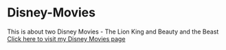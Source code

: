 # Disney-Movies
This is about two Disney Movies - The Lion King and Beauty and the Beast
<a href="https://nobelll.github.io/Disney-Movies/"> Click here to visit my Disney Movies page</a>
